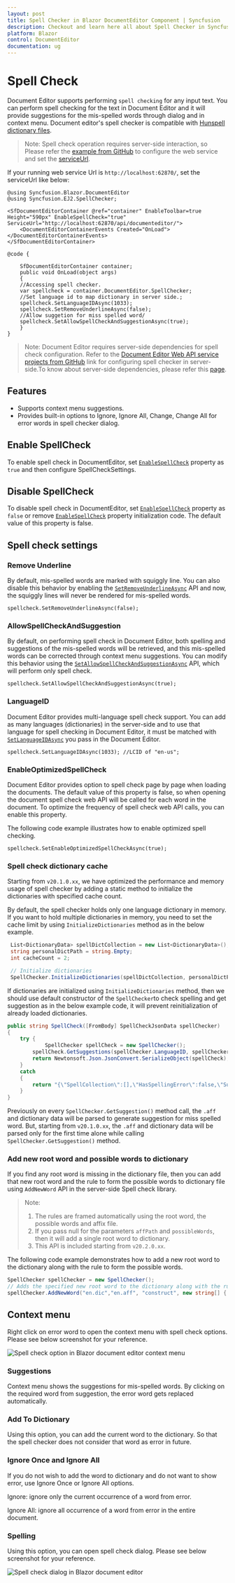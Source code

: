 ```yaml
---
layout: post
title: Spell Checker in Blazor DocumentEditor Component | Syncfusion
description: Checkout and learn here all about Spell Checker in Syncfusion Blazor DocumentEditor component and more.
platform: Blazor
control: DocumentEditor
documentation: ug
--- 
```


# Spell Check

Document Editor supports performing `spell checking` for any input text. You can perform spell checking for the text in Document Editor and it will provide suggestions for the mis-spelled words through dialog and in context menu. Document editor's spell checker is compatible with [Hunspell dictionary files](https://github.com/wooorm/dictionaries).


>Note: Spell check operation requires server-side interaction, so Please refer the [example from GitHub](https://github.com/SyncfusionExamples/EJ2-DocumentEditor-WebServices) to configure the web service and set the [serviceUrl](https://help.syncfusion.com/cr/blazor/Syncfusion.Blazor.DocumentEditor.SfDocumentEditorContainer.html#Syncfusion_Blazor_DocumentEditor_SfDocumentEditorContainer_ServiceUrl).

If your running web service Url is `http://localhost:62870/`, set the serviceUrl like below:

```cshtml
@using Syncfusion.Blazor.DocumentEditor 
@using Syncfusion.EJ2.SpellChecker; 

<SfDocumentEditorContainer @ref="container" EnableToolbar=true Height="590px" EnableSpellCheck="true" ServiceUrl="http://localhost:62870/api/documenteditor/">
    <DocumentEditorContainerEvents Created="OnLoad"></DocumentEditorContainerEvents>
</SfDocumentEditorContainer>

@code {

    SfDocumentEditorContainer container;
    public void OnLoad(object args)
    {
    //Accessing spell checker.
    var spellcheck = container.DocumentEditor.SpellChecker;
    //Set language id to map dictionary in server side.;
    spellcheck.SetLanguageIDAsync(1033);
    spellcheck.SetRemoveUnderlineAsync(false);
    //Allow suggetion for miss spelled word/
    spellcheck.SetAllowSpellCheckAndSuggestionAsync(true);
    }
}
```

>Note: Document Editor requires server-side dependencies for spell check configuration.
Refer to the [Document Editor Web API service projects from GitHub](https://github.com/SyncfusionExamples/EJ2-Document-Editor-Web-Services/tree/master/ASP.NET%20Core#spell-check) link for configuring spell checker in server-side.To know about server-side dependencies, please refer this [page](../document-editor/web-services).

## Features

* Supports context menu suggestions.
* Provides built-in options to Ignore, Ignore All, Change, Change All for error words in spell checker        dialog.

## Enable SpellCheck

To enable spell check in DocumentEditor, set [`EnableSpellCheck`](https://help.syncfusion.com/cr/blazor/Syncfusion.Blazor.DocumentEditor.SfDocumentEditorContainer.html#Syncfusion_Blazor_DocumentEditor_SfDocumentEditorContainer_EnableSpellCheck) property as `true` and then configure SpellCheckSettings.

## Disable SpellCheck

To disable spell check in DocumentEditor, set [`EnableSpellCheck`](https://help.syncfusion.com/cr/blazor/Syncfusion.Blazor.DocumentEditor.SfDocumentEditorContainer.html#Syncfusion_Blazor_DocumentEditor_SfDocumentEditorContainer_EnableSpellCheck) property as `false` or remove [`EnableSpellCheck`](https://help.syncfusion.com/cr/blazor/Syncfusion.Blazor.DocumentEditor.SfDocumentEditorContainer.html#Syncfusion_Blazor_DocumentEditor_SfDocumentEditorContainer_EnableSpellCheck) property initialization code. The default value of this property is false.

## Spell check settings

### Remove Underline

By default, mis-spelled words are marked with squiggly line. You can also disable this behavior by enabling the [`SetRemoveUnderlineAsync`](https://help.syncfusion.com/cr/blazor/Syncfusion.Blazor.DocumentEditor.SpellCheckerModule.html#Syncfusion_Blazor_DocumentEditor_SpellCheckerModule_SetRemoveUnderlineAsync_System_Boolean_) API and now, the squiggly lines will never be rendered for mis-spelled words.

```cshtml
spellcheck.SetRemoveUnderlineAsync(false);
```

### AllowSpellCheckAndSuggestion

By default, on performing spell check in Document Editor, both spelling and suggestions of the mis-spelled words will be retrieved, and this mis-spelled words can be corrected through context menu suggestions. You can modify this behavior using the [`SetAllowSpellCheckAndSuggestionAsync`](https://help.syncfusion.com/cr/blazor/Syncfusion.Blazor.DocumentEditor.SpellCheckerModule.html#Syncfusion_Blazor_DocumentEditor_SpellCheckerModule_SetAllowSpellCheckAndSuggestionAsync_System_Boolean_) API, which will perform only spell check.

```cshtml
spellcheck.SetAllowSpellCheckAndSuggestionAsync(true);
```

### LanguageID

Document Editor provides multi-language spell check support. You can add as many languages (dictionaries) in the server-side and to use that language for spell checking in Document Editor, it must be matched with [`SetLanguageIDAsync`](https://help.syncfusion.com/cr/blazor/Syncfusion.Blazor.DocumentEditor.SpellCheckerModule.html#Syncfusion_Blazor_DocumentEditor_SpellCheckerModule_SetLanguageIDAsync_System_Int32_) you pass in the Document Editor.

```cshtml
spellcheck.SetLanguageIDAsync(1033); //LCID of "en-us";
```

### EnableOptimizedSpellCheck

Document Editor provides option to spell check page by page when loading the documents. The default value of this property is false, so when opening the document spell check web API will be called for each word in the document. To optimize the frequency of spell check web API calls, you can enable this property.

The following code example illustrates how to enable optimized spell checking.

```cshtml
spellcheck.SetEnableOptimizedSpellCheckAsync(true);
```

### Spell check dictionary cache

Starting from `v20.1.0.xx`, we have optimized the performance and memory usage of spell checker by adding a static method to initialize the dictionaries with specified cache count.

By default, the spell checker holds only one language dictionary in memory. If you want to hold multiple dictionaries in memory, you need to set the cache limit by using `InitializeDictionaries` method as in the below example.

```csharp
 List<DictionaryData> spellDictCollection = new List<DictionaryData>();
 string personalDictPath = string.Empty;
 int cacheCount = 2;

 // Initialize dictionaries
 SpellChecker.InitializeDictionaries(spellDictCollection, personalDictPath, cacheCount);
```

If dictionaries are initialized using `InitializeDictionaries` method, then we should use default constructor of the `SpellChecker`to check spelling and get suggestion as in the below example code, it will prevent reinitialization of already loaded dictionaries.

```csharp
public string SpellCheck([FromBody] SpellCheckJsonData spellChecker)
{
    try {
            SpellChecker spellCheck = new SpellChecker();
        spellCheck.GetSuggestions(spellChecker.LanguageID, spellChecker.TexttoCheck, spellChecker.CheckSpelling, spellChecker.CheckSuggestion, spellChecker.AddWord);
        return Newtonsoft.Json.JsonConvert.SerializeObject(spellCheck);
    }
    catch
    {
        return "{\"SpellCollection\":[],\"HasSpellingError\":false,\"Suggestions\":null}";
    }
}
```

Previously on every `SpellChecker.GetSuggestion()` method call, the `.aff` and dictionary data will be parsed to generate suggestion for miss spelled word. But, starting from `v20.1.0.xx`, the `.aff` and dictionary data will be parsed only for the first time alone while calling `SpellChecker.GetSuggestion()` method.

### Add new root word and possible words to dictionary

If you find any root word is missing in the dictionary file, then you can add that new root word and the rule to form the possible words to dictionary file using `AddNewWord` API in the server-side Spell check library.

>Note:
>1. The rules are framed automatically using the root word, the possible words and affix file.
>2. If you pass null for the parameters `affPath` and `possibleWords`, then it will add a single root word to dictionary.
>3. This API is included starting from `v20.2.0.xx`.

The following code example demonstrates how to add a new root word to the dictionary along with the rule to form the possible words.

```csharp
SpellChecker spellChecker = new SpellChecker();
// Adds the specified new root word to the dictionary along with the rule to form the possible words.
spellChecker.AddNewWord("en.dic","en.aff", "construct", new string[] { "constructs", "reconstruct", "constructed", "constructive" });
```

## Context menu

Right click on error word to open the context menu with spell check options. Please see below screenshot for your reference.

![Spell check option in Blazor document editor context menu](images/spell-check-menu.png)

### Suggestions

Context menu shows the suggestions for mis-spelled words. By clicking on the required word from suggestion, the error word gets replaced automatically.

### Add To Dictionary

Using this option, you can add the current word to the dictionary. So that the spell checker does not consider that word as error in future.

### Ignore Once and Ignore All

If you do not wish to add the word to dictionary and do not want to show error, use Ignore Once or Ignore All options.

Ignore: ignore only the current occurrence of a word from error.

Ignore All: ignore all occurrence of a word from error in the entire document.

### Spelling

Using this option, you can open spell check dialog. Please see below screenshot for your reference.

![Spell check dialog in Blazor document editor](images/spell-check-dialog.png)
